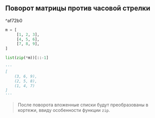 ## Поворот матрицы против часовой стрелки

^af72b0

```Python
m = [
	 [1, 2, 3],
	 [4, 5, 6],
	 [7, 8, 9],
]
```

```Python
list(zip(*m))[::-1]

'''
[
	(3, 6, 9), 
	(2, 5, 8), 
	(1, 4, 7)
]
'''
```
 
 > После поворота вложенные списки будут преобразованы в кортежи, ввиду особенности функции `zip`.